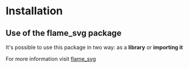 # Installation


## Use of the flame_svg package

It's possible to use this package in two way: as a **library** or **importing it**

For more information visit [flame_svg](https://pub.dev/packages/flame_svg)
